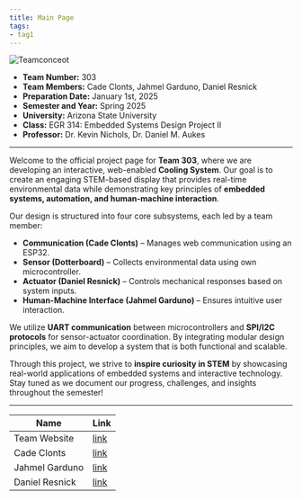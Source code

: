 ```yaml
---
title: Main Page
tags:
- tag1
---
```


![Teamconceot](https://github.com/user-attachments/assets/b5b53777-3e2d-4562-903b-f11e298ff494)


- **Team Number:** 303  
- **Team Members:** Cade Clonts, Jahmel Garduno, Daniel Resnick
- **Preparation Date:**   January 1st, 2025
- **Semester and Year:** Spring 2025
- **University:** Arizona State University 
- **Class:** EGR 314: Embedded Systems Design Project II
- **Professor:** Dr. Kevin Nichols, Dr. Daniel M. Aukes

 ---

Welcome to the official project page for **Team 303**, where we are developing an interactive, web-enabled **Cooling System**. Our goal is to create an engaging STEM-based display that provides real-time environmental data while demonstrating key principles of **embedded systems, automation, and human-machine interaction**.

Our design is structured into four core subsystems, each led by a team member:

- **Communication (Cade Clonts)** – Manages web communication using an ESP32.
- **Sensor (Dotterboard)** – Collects environmental data using own microcontroller.
- **Actuator (Daniel Resnick)** – Controls mechanical responses based on system inputs.
- **Human-Machine Interface (Jahmel Garduno)** – Ensures intuitive user interaction.

We utilize **UART communication** between microcontrollers and **SPI/I2C protocols** for sensor-actuator coordination. By integrating modular design principles, we aim to develop a system that is both functional and scalable.

Through this project, we strive to **inspire curiosity in STEM** by showcasing real-world applications of embedded systems and interactive technology. Stay tuned as we document our progress, challenges, and insights throughout the semester!

---

Name | Link
-----|------------
Team Website   | [link](https://egr314-2025-s-303.github.io/EGR314-2025-S-303/)
Cade Clonts   | [link](https://cclonts2.github.io/)
Jahmel Garduno | [link](https://jahmelg10.github.io/)
Daniel Resnick | [link](https://drez85.github.io/)
